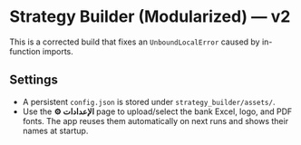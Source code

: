 # Strategy Builder (Modularized) — v2

This is a corrected build that fixes an `UnboundLocalError` caused by in-function imports.


## Settings
- A persistent `config.json` is stored under `strategy_builder/assets/`.
- Use the **⚙️ الإعدادات** page to upload/select the bank Excel, logo, and PDF fonts. The app reuses them automatically on next runs and shows their names at startup.

